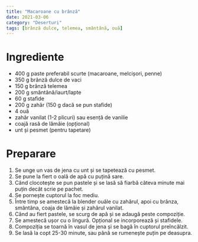```yaml
---
title: "Macaroane cu brânză"
date: 2021-03-06
category: "Deserturi"
tags: [brânză dulce, telemea, smântână, ouă]
---
```


# Ingrediente
* 400 g paste preferabil scurte (macaroane, melcișori, penne)
* 350 g brânză dulce de vaci
* 150 g brânză telemea
* 200 g smântână/iaurt/lapte
* 60 g stafide
* 200 g zahăr (150 g dacă se pun stafide)
* 4 ouă
* zahăr vanilat (1-2 plicuri) sau esență de vanilie
* coajă rasă de lămâie (opțional)
* unt și pesmet (pentru tapetare)

# Preparare
1. Se unge un vas de jena cu unt și se tapetează cu pesmet.
2. Se pune la fiert o oală de apă cu puțină sare.
3. Când clocotește se pun pastele și se lasă să fiarbă câteva minute mai puțin decât scrie pe pachet.
4. Se pornește cuptorul la foc mediu.
5. Între timp se amestecă la blender ouăle cu zahărul, apoi cu brânza, smântâna, coaja de lămâie și zahărul vanilat.
6. Când au fiert pastele, se scurg de apă și se adaugă peste compoziție.
7. Se amestecă ușor cu o lingură. Opțional se incorporează și stafidele.
8. Compoziția se toarnă în vasul de jena și se bagă în cuptorul preîncălzit.
9. Se lasă la copt 25-30 minute, sau până se rumenește puțin pe deasupra.
